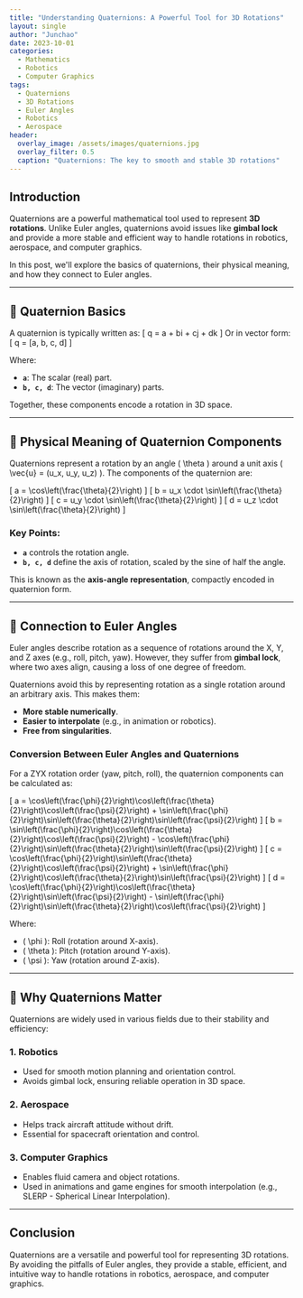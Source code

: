 ```yaml
---
title: "Understanding Quaternions: A Powerful Tool for 3D Rotations"
layout: single
author: "Junchao"
date: 2023-10-01
categories:
  - Mathematics
  - Robotics
  - Computer Graphics
tags:
  - Quaternions
  - 3D Rotations
  - Euler Angles
  - Robotics
  - Aerospace
header:
  overlay_image: /assets/images/quaternions.jpg
  overlay_filter: 0.5
  caption: "Quaternions: The key to smooth and stable 3D rotations"
---
```


## Introduction

Quaternions are a powerful mathematical tool used to represent **3D rotations**. Unlike Euler angles, quaternions avoid issues like **gimbal lock** and provide a more stable and efficient way to handle rotations in robotics, aerospace, and computer graphics.

In this post, we'll explore the basics of quaternions, their physical meaning, and how they connect to Euler angles.

---

## 🧮 Quaternion Basics

A quaternion is typically written as:
\[
q = a + bi + cj + dk
\]
Or in vector form:
\[
q = [a, b, c, d]
\]

Where:
- **`a`**: The scalar (real) part.
- **`b, c, d`**: The vector (imaginary) parts.

Together, these components encode a rotation in 3D space.

---

## 🔁 Physical Meaning of Quaternion Components

Quaternions represent a rotation by an angle \( \theta \) around a unit axis \( \vec{u} = (u_x, u_y, u_z) \). The components of the quaternion are:

\[
a = \cos\left(\frac{\theta}{2}\right)
\]
\[
b = u_x \cdot \sin\left(\frac{\theta}{2}\right)
\]
\[
c = u_y \cdot \sin\left(\frac{\theta}{2}\right)
\]
\[
d = u_z \cdot \sin\left(\frac{\theta}{2}\right)
\]

### Key Points:
- **`a`** controls the rotation angle.
- **`b, c, d`** define the axis of rotation, scaled by the sine of half the angle.

This is known as the **axis-angle representation**, compactly encoded in quaternion form.

---

## 🔄 Connection to Euler Angles

Euler angles describe rotation as a sequence of rotations around the X, Y, and Z axes (e.g., roll, pitch, yaw). However, they suffer from **gimbal lock**, where two axes align, causing a loss of one degree of freedom.

Quaternions avoid this by representing rotation as a single rotation around an arbitrary axis. This makes them:
- **More stable numerically**.
- **Easier to interpolate** (e.g., in animation or robotics).
- **Free from singularities**.

### Conversion Between Euler Angles and Quaternions

For a ZYX rotation order (yaw, pitch, roll), the quaternion components can be calculated as:

\[
a = \cos\left(\frac{\phi}{2}\right)\cos\left(\frac{\theta}{2}\right)\cos\left(\frac{\psi}{2}\right) + \sin\left(\frac{\phi}{2}\right)\sin\left(\frac{\theta}{2}\right)\sin\left(\frac{\psi}{2}\right)
\]
\[
b = \sin\left(\frac{\phi}{2}\right)\cos\left(\frac{\theta}{2}\right)\cos\left(\frac{\psi}{2}\right) - \cos\left(\frac{\phi}{2}\right)\sin\left(\frac{\theta}{2}\right)\sin\left(\frac{\psi}{2}\right)
\]
\[
c = \cos\left(\frac{\phi}{2}\right)\sin\left(\frac{\theta}{2}\right)\cos\left(\frac{\psi}{2}\right) + \sin\left(\frac{\phi}{2}\right)\cos\left(\frac{\theta}{2}\right)\sin\left(\frac{\psi}{2}\right)
\]
\[
d = \cos\left(\frac{\phi}{2}\right)\cos\left(\frac{\theta}{2}\right)\sin\left(\frac{\psi}{2}\right) - \sin\left(\frac{\phi}{2}\right)\sin\left(\frac{\theta}{2}\right)\cos\left(\frac{\psi}{2}\right)
\]

Where:
- \( \phi \): Roll (rotation around X-axis).
- \( \theta \): Pitch (rotation around Y-axis).
- \( \psi \): Yaw (rotation around Z-axis).

---

## 🧠 Why Quaternions Matter

Quaternions are widely used in various fields due to their stability and efficiency:

### 1. **Robotics**
- Used for smooth motion planning and orientation control.
- Avoids gimbal lock, ensuring reliable operation in 3D space.

### 2. **Aerospace**
- Helps track aircraft attitude without drift.
- Essential for spacecraft orientation and control.

### 3. **Computer Graphics**
- Enables fluid camera and object rotations.
- Used in animations and game engines for smooth interpolation (e.g., SLERP - Spherical Linear Interpolation).

---

## Conclusion

Quaternions are a versatile and powerful tool for representing 3D rotations. By avoiding the pitfalls of Euler angles, they provide a stable, efficient, and intuitive way to handle rotations in robotics, aerospace, and computer graphics.

